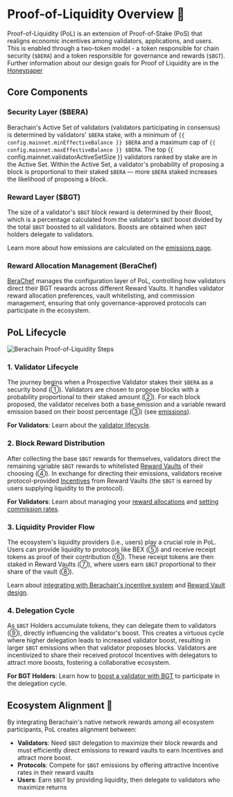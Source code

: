<script setup>
  import config from '@berachain/config/constants.json';
</script>

# Proof-of-Liquidity Overview 📓

Proof-of-Liquidity (PoL) is an extension of Proof-of-Stake (PoS) that realigns economic incentives among validators, applications, and users. This is enabled through a two-token model - a token responsible for chain security (`$BERA`) and a token responsible for governance and rewards (`$BGT`).  Further information about our design goals for Proof of Liquidity are in the [Honeypaper](https://honeypaper.berachain.com/)

## Core Components

### Security Layer ($BERA)

Berachain's Active Set of validators (validators participating in consensus) is determined by validators' `$BERA` stake, with a minimum of `{{ config.mainnet.minEffectiveBalance }} $BERA` and a maximum cap of `{{ config.mainnet.maxEffectiveBalance }} $BERA`. The top {{ config.mainnet.validatorActiveSetSize }} validators ranked by stake are in the Active Set. Within the Active Set, a validator's probability of proposing a block is proportional to their staked `$BERA` — more `$BERA` staked increases the likelihood of proposing a block.

### Reward Layer ($BGT)

The size of a validator's `$BGT` block reward is determined by their Boost, which is a percentage calculated from the validator's `$BGT` boost divided by the total `$BGT` boosted to all validators. Boosts are obtained when `$BGT` holders delegate to validators.

Learn more about how emissions are calculated on the [emissions page](./blockrewards.md).

### Reward Allocation Management (BeraChef)

[BeraChef](/learn/pol/blockrewards#berachef-reward-allocation-management) manages the configuration layer of PoL, controlling how validators direct their BGT rewards across different Reward Vaults. It handles validator reward allocation preferences, vault whitelisting, and commission management, ensuring that only governance-approved protocols can participate in the ecosystem.

## PoL Lifecycle

![Berachain Proof-of-Liquidity Steps](/assets/proof-of-liquidity-steps.png)

### 1. Validator Lifecycle

The journey begins when a Prospective Validator stakes their `$BERA` as a security bond (①). Validators are chosen to propose blocks with a probability proportional to their staked amount (②). For each block proposed, the validator receives both a base emission and a variable reward emission based on their boost percentage (③) (see [emissions](./blockrewards.md)).

**For Validators**: Learn about the [validator lifecycle](/nodes/validator-lifecycle).

### 2. Block Reward Distribution

After collecting the base `$BGT` rewards for themselves, validators direct the remaining variable `$BGT` rewards to whitelisted [Reward Vaults](/learn/pol/rewardvaults) of their choosing (④). In exchange for directing their emissions, validators receive protocol-provided [Incentives](/learn/pol/incentives) from Reward Vaults (the `$BGT` is earned by users supplying liquidity to the protocol).

**For Validators**: Learn about managing your [reward allocations](/nodes/guides/reward-allocation) and [setting commission rates](/nodes/guides/manage-incentives-commission).

### 3. Liquidity Provider Flow

The ecosystem's liquidity providers (i.e., users) play a crucial role in PoL. Users can provide liquidity to protocols like BEX (⑤) and receive receipt tokens as proof of their contribution (⑥). These receipt tokens are then staked in Reward Vaults (⑦), where users earn `$BGT` proportional to their share of the vault (⑧). 

Learn about [integrating with Berachain's incentive system](/learn/pol/incentives) and [Reward Vault design](/learn/pol/rewardvaults).

### 4. Delegation Cycle

As `$BGT` Holders accumulate tokens, they can delegate them to validators (⑨), directly influencing the validator's boost. This creates a virtuous cycle where higher delegation leads to increased validator boost, resulting in larger `$BGT` emissions when that validator proposes blocks. Validators are incentivized to share their received protocol Incentives with delegators to attract more boosts, fostering a collaborative ecosystem.

**For BGT Holders**: Learn how to [boost a validator with BGT](/learn/guides/boost-a-validator) to participate in the delegation cycle.

## Ecosystem Alignment 🤝

By integrating Berachain's native network rewards among all ecosystem participants, PoL creates alignment between:

- **Validators**: Need `$BGT` delegation to maximize their block rewards and must efficiently direct emissions to reward vaults to earn Incentives and attract more boost.
- **Protocols**: Compete for `$BGT` emissions by offering attractive Incentive rates in their reward vaults
- **Users**: Earn `$BGT` by providing liquidity, then delegate to validators who maximize returns
